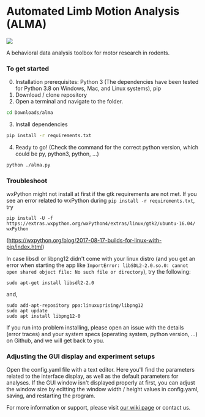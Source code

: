 # Automated Limb Motion Analysis (ALMA)

![](https://github.com/sollan/slip_detector/blob/master/Screenshots/ALMA.PNG)

A behavioral data analysis toolbox for motor research in rodents. 

### To get started

0. Installation prerequisites: 
Python 3 (The dependencies have been tested for Python 3.8 on Windows, Mac, and Linux systems), pip
1. Download / clone repository
2. Open a terminal and navigate to the folder. 
```bash
cd Downloads/alma
```
3. Install dependencies
```bash
pip install -r requirements.txt
```
4. Ready to go! (Check the command for the correct python version, which could be py, python3, python, ...)
```bash
python ./alma.py
```

### Troubleshoot

wxPython might not install at first if the gtk requirements are not met. 
If you see an error related to wxPython during ```pip install -r requirements.txt```, try 
```
pip install -U -f https://extras.wxpython.org/wxPython4/extras/linux/gtk2/ubuntu-16.04/ wxPython
```
(https://wxpython.org/blog/2017-08-17-builds-for-linux-with-pip/index.html)

In case libsdl or libpng12 didn't come with your linux distro (and you get an error when starting the app like ```ImportError: libSDL2-2.0.so.0: cannot open shared object file: No such file or directory```), try the following:
```
sudo apt-get install libsdl2-2.0
```
and,
```
sudo add-apt-repository ppa:linuxuprising/libpng12
sudo apt update
sudo apt install libpng12-0
```

If you run into problem installing, please open an issue with the details (error traces) and your system specs (operating system, python version, ...) on Github, and we will get back to you.


### Adjusting the GUI display and experiment setups
Open the config.yaml file with a text editor. Here you'll find the parameters related to the interface display, as well as the default parameters for analyses. If the GUI window isn't displayed properly at first, you can adjust the window size by editting the window width / height values in config.yaml, saving, and restarting the program. 


For more information or support, please visit [our wiki page](https://github.com/sollan/slip_detector/wiki) or contact us.
